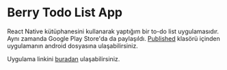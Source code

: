 # Berry Todo List App
React Native kütüphanesini kullanarak yaptığım bir to-do list uygulamasıdır. Aynı zamanda Google Play Store'da da paylaşıldı.
[Published](https://github.com/oguzydz/berry_v1/tree/master/published) klasörü içinden uygulamanın android dosyasına ulaşabilirsiniz. 

Uygulama linkini [buradan](https://play.google.com/store/apps/details?id=com.oguzydz.berry) ulaşabilirsiniz.
